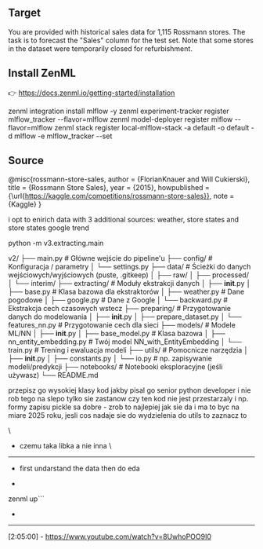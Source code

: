 ## Target
You are provided with historical sales data for 1,115 Rossmann stores. The task is to forecast the "Sales" column for the test set. Note that some stores in the dataset were temporarily closed for refurbishment.

## Install ZenML
👉 https://docs.zenml.io/getting-started/installation

zenml integration install mlflow -y
zenml experiment-tracker register mlflow_tracker --flavor=mlflow
zenml model-deployer register mlflow --flavor=mlflow
zenml stack register local-mlflow-stack -a default -o default -d mlflow -e mlflow_tracker --set

## Source
@misc{rossmann-store-sales,
    author = {FlorianKnauer and Will Cukierski},
    title = {Rossmann Store Sales},
    year = {2015},
    howpublished = {\url{https://kaggle.com/competitions/rossmann-store-sales}},
    note = {Kaggle}
}

i opt to enirich data with 3 additional sources: weather, store states and store states google trend

python -m v3.extracting.main

v2/
├── main.py                           # Główne wejście do pipeline'u
├── config/                           # Konfiguracja / parametry
│   └── settings.py
├── data/                             # Ścieżki do danych wejściowych/wyjściowych (puste, .gitkeep)
│   ├── raw/
│   ├── processed/
│   └── interim/
├── extracting/                       # Moduły ekstrakcji danych
│   ├── __init__.py
│   ├── base.py                       # Klasa bazowa dla ekstraktorów
│   ├── weather.py                    # Dane pogodowe
│   ├── google.py                     # Dane z Google
│   └── backward.py                   # Ekstrakcja cech czasowych wstecz
├── preparing/                        # Przygotowanie danych do modelowania
│   ├── __init__.py
│   ├── prepare_dataset.py
│   └── features_nn.py                # Przygotowanie cech dla sieci
├── models/                           # Modele ML/NN
│   ├── __init__.py
│   ├── base_model.py                 # Klasa bazowa
│   ├── nn_entity_embedding.py        # Twój model NN_with_EntityEmbedding
│   └── train.py                      # Trening i ewaluacja modeli
├── utils/                            # Pomocnicze narzędzia
│   ├── __init__.py
│   ├── constants.py
│   └── io.py                         # np. zapisywanie modeli/predykcji
├── notebooks/                        # Notebooki eksploracyjne (jeśli używasz)
└── README.md

przepisz go wysokiej klasy kod jakby pisal go senior python developer i nie rob tego na slepo tylko sie zastanow czy ten kod nie jest przestarzaly i np. formy zapisu pickle sa dobre - zrob to najlepiej jak sie da i ma to byc na miare 2025 roku, jesli cos nadaje sie do wydzielenia do utils to zaznacz to


\\
- czemu taka libka a nie inna
\\

---
- first undarstand the data then do eda

- ```export OBJC_DISABLE_INITIALIZE_FORK_SAFETY=YES 
zenml up```

-

---
[2:05:00] - https://www.youtube.com/watch?v=8UwhoPOO9I0